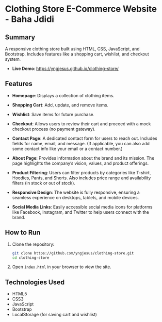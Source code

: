 # Clothing Store E-Commerce Website - Baha Jdidi

## Summary
A responsive clothing store built using HTML, CSS, JavaScript, and Bootstrap. Includes features like a shopping cart, wishlist, and checkout system.
- **Live Demo**: https://yngjesus.github.io/clothing-store/

## Features

- **Homepage**: Displays a collection of clothing items.
- **Shopping Cart**: Add, update, and remove items.
- **Wishlist**: Save items for future purchase.
- **Checkout**: Allows users to review their cart and proceed with a mock checkout process (no payment gateway).
- **Contact Page**: A dedicated contact form for users to reach out. Includes fields for name, email, and message. (If applicable, you can also add some contact info like your email or a contact number.)

- **About Page**: Provides information about the brand and its mission. The page highlights the company’s vision, values, and product offerings.
  
- **Product Filtering**: Users can filter products by categories like T-shirt, Hoodies, Pants, and Shorts. Also includes price range and availability filters (in stock or out of stock).

- **Responsive Design**: The website is fully responsive, ensuring a seamless experience on desktops, tablets, and mobile devices.

- **Social Media Links**: Easily accessible social media icons for platforms like Facebook, Instagram, and Twitter to help users connect with the brand.

## How to Run

1. Clone the repository:
    ```bash
    git clone https://github.com/yngjesus/clothing-store.git
    cd clothing-store
    ```

2. Open `index.html` in your browser to view the site.



## Technologies Used
- HTML5
- CSS3
- JavaScript
- Bootstrap
- LocalStorage (for saving cart and wishlist)

